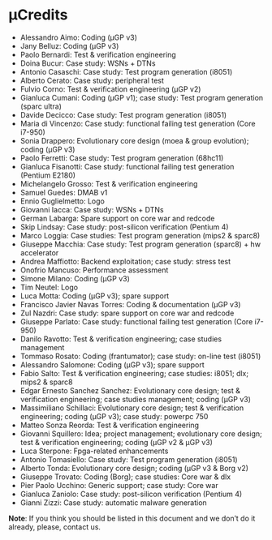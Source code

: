 µCredits
========

* Alessandro Aimo: Coding (µGP v3)
* Jany Belluz: Coding (µGP v3)
* Paolo Bernardi: Test & verification engineering
* Doina Bucur: Case study: WSNs + DTNs
* Antonio Casaschi: Case study: Test program generation (i8051)
* Alberto Cerato: Case study: peripheral test
* Fulvio Corno: Test & verification engineering (µGP v2)
* Gianluca Cumani: Coding (µGP v1); case study: Test program generation (sparc ultra)
* Davide Decicco: Case study: Test program generation (i8051)
* Maria di Vincenzo: Case study: functional failing test generation (Core i7-950)
* Sonia Drappero: Evolutionary core design (moea & group evolution); coding (µGP v3)
* Paolo Ferretti: Case study: Test program generation (68hc11)
* Gianluca Fisanotti: Case study: functional failing test generation (Pentium E2180)
* Michelangelo Grosso: Test & verification engineering
* Samuel Guedes: DMAB v1
* Ennio Guglielmetto: Logo
* Giovanni Iacca: Case study: WSNs + DTNs
* German Labarga: Spare support on core war and redcode
* Skip Lindsay: Case study: post-silicon verification (Pentium 4)
* Marco Loggia: Case studies: Test program generation (mips2 & sparc8)
* Giuseppe Macchia: Case study: Test program generation (sparc8) + hw accelerator
* Andrea Maffiotto: Backend exploitation; case study: stress test
* Onofrio Mancuso: Performance assessment
* Simone Milano: Coding (µGP v3)
* Tim Neutel: Logo
* Luca Motta: Coding (µGP v3); spare support
* Francisco Javier Navas Torres: Coding & documentation (µGP v3)
* Zul Nazdri: Case study: spare support on core war and redcode
* Giuseppe Parlato: Case study: functional failing test generation (Core i7-950)
* Danilo Ravotto: Test & verification engineering; case studies management
* Tommaso Rosato: Coding (frantumator); case study: on-line test (i8051)
* Alessandro Salomone: Coding (µGP v3); spare support
* Fabio Salto: Test & verification engineering; case studies: i8051; dlx; mips2 & sparc8
* Edgar Ernesto Sanchez Sanchez: Evolutionary core design; test & verification engineering; case studies management; coding (µGP v3)
* Massimiliano Schillaci: Evolutionary core design; test & verification engineering; coding (µGP v3); case study: powerpc 750
* Matteo Sonza Reorda: Test & verification engineering
* Giovanni Squillero: Idea; project management; evolutionary core design; test & verification engineering; coding (µGP v2 & µGP v3)
* Luca Sterpone: Fpga-related enhancements
* Antonio Tomasiello: Case study: Test program generation (i8051)
* Alberto Tonda: Evolutionary core design; coding (µGP v3 & Borg v2)
* Giuseppe Trovato: Coding (Borg); case studies: Core war & dlx
* Pier Paolo Ucchino: Generic support; case study: Core war
* Gianluca Zaniolo: Case study: post-silicon verification (Pentium 4)
* Gianni Zizzi: Case study: automatic malware generation

**Note**: If you think you should be listed in this document and we don’t do it already, please, contact us.

